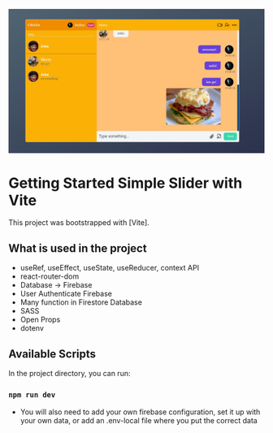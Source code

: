 ![Design preview](./readme-screen-project.jpg)

# Getting Started Simple Slider with Vite

This project was bootstrapped with [Vite].

## What is used in the project

- useRef, useEffect, useState, useReducer, context API
- react-router-dom
- Database -> Firebase
- User Authenticate Firebase
- Many function in Firestore Database
- SASS
- Open Props
- dotenv

## Available Scripts

In the project directory, you can run:

### `npm run dev`

- You will also need to add your own firebase configuration, set it up with your own data, or add an .env-local file where you put the correct data
